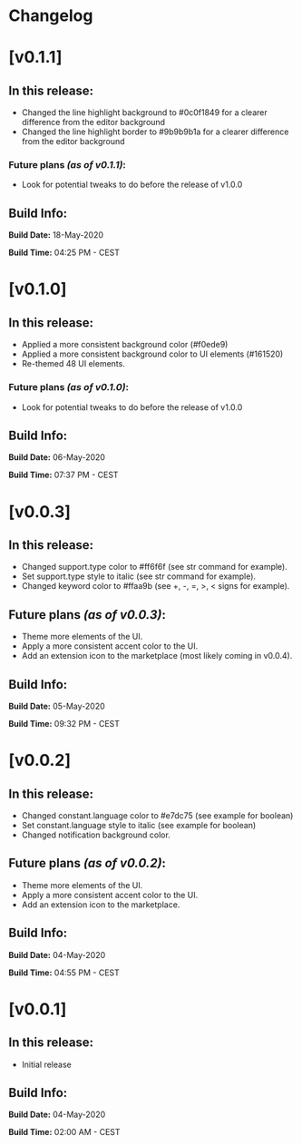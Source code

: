 # Changelog

# [v0.1.1]

## In this release:

- Changed the line highlight background to #0c0f1849 for a clearer difference from the editor background
- Changed the line highlight border to #9b9b9b1a for a clearer difference from the editor background

### Future plans *(as of v0.1.1)*:

- Look for potential tweaks to do before the release of v1.0.0

## Build Info:

**Build Date:** 18-May-2020

**Build Time:** 04:25 PM - CEST

# [v0.1.0]

## In this release:

- Applied a more consistent background color (#f0ede9)
- Applied a more consistent background color to UI elements (#161520)
- Re-themed 48 UI elements.

### Future plans *(as of v0.1.0)*:

- Look for potential tweaks to do before the release of v1.0.0

## Build Info:

**Build Date:** 06-May-2020

**Build Time:** 07:37 PM - CEST

# [v0.0.3]

## In this release:

- Changed support.type color to #ff6f6f (see str command for example).
- Set support.type style to italic (see str command for example).
- Changed keyword color to #ffaa9b (see +, -, =, >, < signs for example).

## Future plans *(as of v0.0.3)*:
- Theme more elements of the UI.
- Apply a more consistent accent color to the UI.
- Add an extension icon to the marketplace (most likely coming in v0.0.4).

## Build Info:

**Build Date:** 05-May-2020

**Build Time:** 09:32 PM - CEST

# [v0.0.2]

## In this release:

- Changed constant.language color to #e7dc75 (see example for boolean)
- Set constant.language style to italic (see example for boolean)
- Changed notification background color.

## Future plans *(as of v0.0.2)*:
- Theme more elements of the UI.
- Apply a more consistent accent color to the UI.
- Add an extension icon to the marketplace.

## Build Info:

**Build Date:** 04-May-2020

**Build Time:** 04:55 PM - CEST

# [v0.0.1]

## In this release:
- Initial release

## Build Info:

**Build Date:** 04-May-2020

**Build Time:** 02:00 AM - CEST